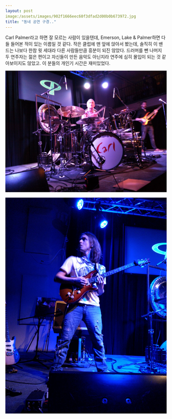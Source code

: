 ```yaml
---
layout: post
image:/assets/images/902f1666eec60f3dfad2d00b0b673972.jpg
title: "동네 공연 구경.."
---
```


Carl Palmer라고 하면 잘 모르는 사람이 있을텐데, Emerson, Lake &amp; Palmer하면 다들 들어본 적이 있는 이름일 것 같다.
작은 클럽에 맨 앞에 앉아서 봤는데, 솔직히 이 밴드는 나보다 한참 윗 세대라 다른 사람들만큼 흥분이 되진 않았다. 
드러머를 뺀 나머지 두 연주자는 젊은 편이고 자신들이 만든 음악도 아닌지라 연주에 심히 몰입이 되는 것 같아보이지도 않았고. 이 분들의 개인기 시간은 재미있었다.




![image](/assets/images/902f1666eec60f3dfad2d00b0b673972.jpg)



![image](/assets/images/a8cdedc29e963bebf23242220a230008.jpg)








